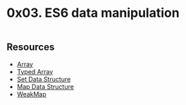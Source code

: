 # 0x03. ES6 data manipulation

<img src="https://s3.amazonaws.com/alx-intranet.hbtn.io/uploads/medias/2019/12/6ab7bec4727cb5c91257.jpg?X-Amz-Algorithm=AWS4-HMAC-SHA256&amp;X-Amz-Credential=AKIARDDGGGOUSBVO6H7D%2F20231204%2Fus-east-1%2Fs3%2Faws4_request&amp;X-Amz-Date=20231204T112117Z&amp;X-Amz-Expires=86400&amp;X-Amz-SignedHeaders=host&amp;X-Amz-Signature=7562c3cdd9d206dc9a27befd325baac4fa35816cbbe3f1d82ae8e6f1cf2a4dae" alt="" loading="lazy" style="">

## Resources
<ul>
<li><a href="/rltoken/bcXqK1IaIHtrZ45sv0RxsQ" title="Array" target="_blank">Array</a></li>
<li><a href="/rltoken/YZ5RtzAPTaWtF00MYbXuVw" title="Typed Array" target="_blank">Typed Array</a></li>
<li><a href="/rltoken/Ch8vq39y9QnlTMr8CymgEg" title="Set Data Structure" target="_blank">Set Data Structure</a></li>
<li><a href="/rltoken/W29MV3f8Ii4HmeJSALNIpw" title="Map Data Structure" target="_blank">Map Data Structure</a></li>
<li><a href="/rltoken/pSetFVFeIR660GPE0flPdg" title="WeakMap" target="_blank">WeakMap</a></li>
</ul>

